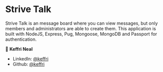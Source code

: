 <h1>Strive Talk</h1>

Strive Talk is an message board where you can view messages, but only members and administrators are able to create them. This application is built with NodeJS, Express, Pug, Mongoose, MongoDB and Passport for authentication.

👤 **Keffri Neal**

- LinkedIn: [@keffri](https://www.linkedin.com/in/keffri/)
- Github: [@keffri](https://github.com/keffri)
